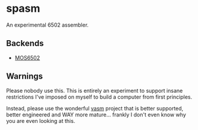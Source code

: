 # spasm
An experimental 6502 assembler.

## Backends

- [MOS6502](./backends/mos6502/README.md)


## Warnings
Please nobody use this. This is entirely an experiment to support insane restrictions I've imposed on myself to build a computer from first principles.

Instead, please use the wonderful [vasm](http://sun.hasenbraten.de/vasm/) project that is better supported, better engineered and WAY more mature... frankly I don't even know why you are even looking at this.
